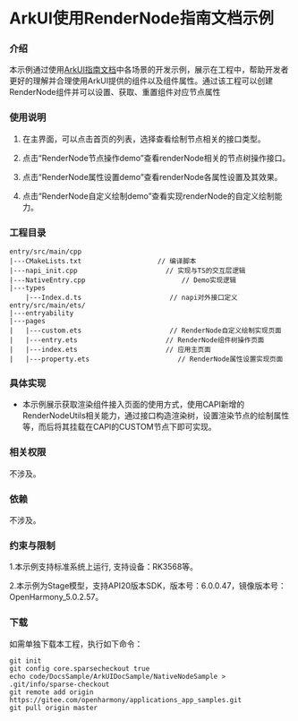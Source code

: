 # ArkUI使用RenderNode指南文档示例

### 介绍

本示例通过使用[ArkUI指南文档](https://gitcode.com/openharmony/docs/tree/master/zh-cn/application-dev/ui)中各场景的开发示例，展示在工程中，帮助开发者更好的理解并合理使用ArkUI提供的组件以及组件属性。通过该工程可以创建RenderNode组件并可以设置、获取、重置组件对应节点属性

### 使用说明

1. 在主界面，可以点击首页的列表，选择查看绘制节点相关的接口类型。

2. 点击“RenderNode节点操作demo”查看renderNode相关的节点树操作接口。

3. 点击“RenderNode属性设置demo”查看renderNode各属性设置及其效果。

4. 点击“RenderNode自定义绘制demo”查看实现renderNode的自定义绘制能力。

### 工程目录

```
entry/src/main/cpp
|---CMakeLists.txt                   // 编译脚本
|---napi_init.cpp                      // 实现与TS的交互层逻辑
|---NativeEntry.cpp                        // Demo实现逻辑
|---types
    |---Index.d.ts                      // napi对外接口定义
entry/src/main/ets/
|---entryability
|---pages
|   |---custom.ets                      // RenderNode自定义绘制实现页面
|   |---entry.ets                      // RenderNode组件树操作页面
|   |---index.ets                      // 应用主页面
|   |---property.ets                      // RenderNode属性设置实现页面
```

### 具体实现
- 本示例展示获取渲染组件接入页面的使用方式，使用CAPI新增的RenderNodeUtils相关能力，通过接口构造渲染树，设置渲染节点的绘制属性等，而后将其挂载在CAPI的CUSTOM节点下即可实现。

### 相关权限

不涉及。

### 依赖

不涉及。

### 约束与限制

1.本示例支持标准系统上运行, 支持设备：RK3568等。

2.本示例为Stage模型，支持API20版本SDK，版本号：6.0.0.47，镜像版本号：OpenHarmony_5.0.2.57。

### 下载

如需单独下载本工程，执行如下命令：

````
git init
git config core.sparsecheckout true
echo code/DocsSample/ArkUIDocSample/NativeNodeSample > .git/info/sparse-checkout
git remote add origin https://gitee.com/openharmony/applications_app_samples.git
git pull origin master
````